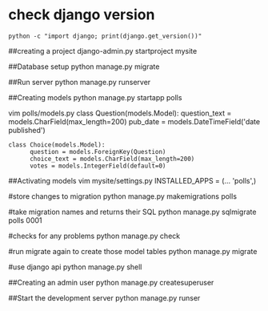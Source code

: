 
# check django version
	python -c "import django; print(django.get_version())"

##creating a project
	django-admin.py startproject mysite

##Database setup
	python manage.py migrate

##Run server
	python manage.py runserver

##Creating models
	python manage.py startapp polls

  vim polls/models.py
	class Question(models.Model):
          question_text = models.CharField(max_length=200)
          pub_date = models.DateTimeField('date published')

	class Choice(models.Model):
          question = models.ForeignKey(Question)
          choice_text = models.CharField(max_length=200)
          votes = models.IntegerField(default=0)


##Activating models
  vim mysite/settings.py
	INSTALLED_APPS = (... 'polls',)

#store changes to migration
	python manage.py makemigrations polls

#take migration names and returns their SQL
	python manage.py sqlmigrate polls 0001

#checks for any problems
	python manage.py check

#run migrate again to create those model tables
	python manage.py migrate

#use django api
	python manage.py shell


##Creating an admin user
	python manage.py createsuperuser


##Start the development server
	python manage.py runser


